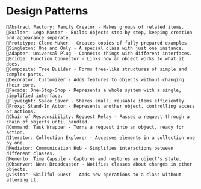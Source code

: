 # Design Patterns

    🔹Abstract Factory: Family Creator - Makes groups of related items.
    🔹Builder: Lego Master - Builds objects step by step, keeping creation and appearance separate.
    🔹Prototype: Clone Maker - Creates copies of fully prepared examples.
    🔹Singleton: One and Only - A special class with just one instance.
    🔹Adapter: Universal Plug - Connects things with different interfaces.
    🔹Bridge: Function Connector - Links how an object works to what it does.
    🔹Composite: Tree Builder - Forms tree-like structures of simple and complex parts.
    🔹Decorator: Customizer - Adds features to objects without changing their core.
    🔹Facade: One-Stop-Shop - Represents a whole system with a single, simplified interface.
    🔹Flyweight: Space Saver - Shares small, reusable items efficiently.
    🔹Proxy: Stand-In Actor - Represents another object, controlling access or actions.
    🔹Chain of Responsibility: Request Relay - Passes a request through a chain of objects until handled.
    🔹Command: Task Wrapper - Turns a request into an object, ready for action.
    🔹Iterator: Collection Explorer - Accesses elements in a collection one by one.
    🔹Mediator: Communication Hub - Simplifies interactions between different classes.
    🔹Memento: Time Capsule - Captures and restores an object's state.
    🔹Observer: News Broadcaster - Notifies classes about changes in other objects.
    🔹Visitor: Skillful Guest - Adds new operations to a class without altering it. 
